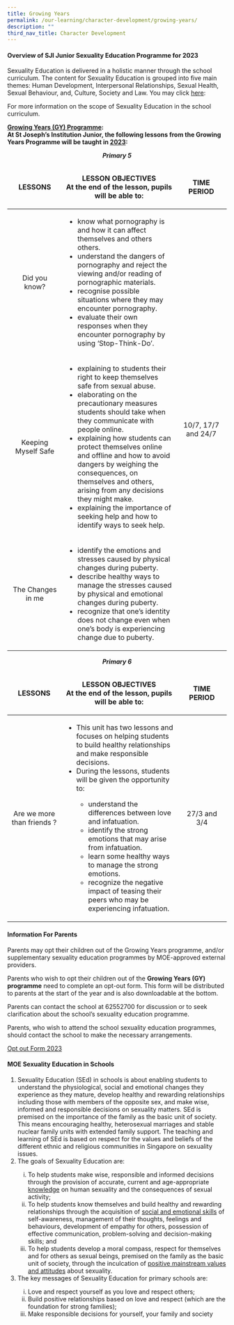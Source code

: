 ```yaml
---
title: Growing Years
permalink: /our-learning/character-development/growing-years/
description: ""
third_nav_title: Character Development
---
```

<h4><strong>Overview of SJI Junior Sexuality Education Programme for 2023</strong></h4>
<p>Sexuality Education is delivered in a holistic manner through the school curriculum.&nbsp;The content for Sexuality Education is grouped into five main themes: Human Development, Interpersonal Relationships, Sexual Health, Sexual Behaviour, and, Culture, Society and Law. You may click&nbsp;<a rel="noopener" target="_blank" href="https://www.moe.gov.sg/education-in-sg/our-programmes/sexuality-education/overview">here</a>:</p>
<p>For&nbsp;more information on the scope of Sexuality Education in the school curriculum.</p>
<p><strong><u>Growing Years (GY) Programme</u>:<br>At St Joseph’s Institution Junior, the following lessons from the Growing Years Programme will be taught in <u>2023</u>:</strong></p>
<p style="text-align: center;"><strong><em>Primary 5</em></strong></p>
<table width="860">
<thead>
<tr>
<td width="188" style="text-align: center;">
<p><strong>LESSONS</strong></p>
</td>
<td width="471" style="text-align: center;">
<p><strong>LESSON OBJECTIVES<br></strong><strong>At the end of the lesson, pupils will be able to:</strong></p>
</td>
<td width="193" style="text-align: center;">
<p><strong>TIME PERIOD</strong></p>
</td>
</tr>
</thead>
<tbody>
<tr>
<td width="188" style="text-align: center;">
<p>Did you know?</p>
</td>
<td width="471">
<ul>
<li>know what pornography is and how it can affect themselves and others others.</li>
<li>understand the dangers of pornography and reject the viewing and/or reading of pornographic materials.</li>
<li>recognise possible situations where they may encounter pornography.</li>
<li>evaluate their own responses when they encounter pornography by using ‘Stop-Think-Do’.</li>
</ul>
</td>
<td width="193" rowspan="3">
<p style="text-align: center;">10/7, 17/7 and 24/7</p>
</td>
</tr>
<tr>
<td width="188" style="text-align: center;">
<p>Keeping Myself Safe</p>
</td>
<td width="471">
<ul>
<li>explaining to students their right to keep themselves safe from sexual abuse.</li>
<li>elaborating on the precautionary measures students should take when they communicate with people online.</li>
<li>explaining how students can protect themselves online and offline and how to avoid dangers by weighing the consequences, on themselves and others, arising from any decisions they might make.</li>
<li>explaining the importance of seeking help and how to identify ways to seek help.</li>
</ul>
</td>
</tr>
<tr>
<td width="188" style="text-align: center;">
<p>The Changes in me</p>
</td>
<td width="471">
<ul>
<li>identify the emotions and stresses caused by physical changes during puberty.</li>
<li>describe healthy ways to manage the stresses caused by physical and emotional changes during puberty.</li>
<li>recognize that one’s identity does not change even when one’s body is experiencing change due to puberty.</li>
</ul>
</td>
</tr>
</tbody>
</table>
<p style="text-align: center;"><strong><em>Primary 6</em></strong></p>
<table width="851">
<thead>
<tr>
<td width="182" style="text-align: center;">
<p><strong>LESSONS</strong></p>
</td>
<td width="475" style="text-align: center;">
<p><strong>LESSON OBJECTIVES<br></strong><strong>At the end of the lesson, pupils will be able to:</strong></p>
</td>
<td width="187" style="text-align: center;">
<p><strong>TIME PERIOD</strong></p>
</td>
</tr>
</thead>
<tbody>
<tr>
<td width="182">
<p style="text-align: center;">Are we more than friends ?</p>
</td>
<td width="475">
<ul>
<li>This unit has two lessons and focuses on helping students to build healthy relationships and make responsible decisions.</li>
<li>During the lessons, students will be given the opportunity to:</li>
<ul>
<li>understand the differences between love and infatuation.</li>
<li>identify the strong emotions that may arise from infatuation.</li>
<li>learn some healthy ways to manage the strong emotions.</li>
<li>recognize the negative impact of teasing their peers who may be experiencing infatuation.</li>
</ul>
</ul>
</td>
<td width="187">
<p style="text-align: center;">27/3 and 3/4</p>
</td>
</tr>
</tbody>
</table>
<h4><strong>Information For Parents</strong></h4>
<p>Parents may opt their children out of the Growing Years programme, and/or supplementary sexuality education programmes by MOE-approved external providers.</p>
<p>Parents who wish to opt their children out of the&nbsp;<strong>Growing Years (GY) programme</strong>&nbsp;need to complete an opt-out form. This form will be distributed to parents at the start of the year and is also downloadable at the bottom.</p>
<p>Parents can contact the school at&nbsp;62552700&nbsp;for discussion or to seek clarification about the school’s sexuality education programme.</p>
<p>Parents, who wish to attend the school sexuality education programmes, should contact the school to make the necessary arrangements.</p>
<p><a href="/files/Opt%20out%20Form%202023.pdf">Opt out Form 2023</a></p>
<h4><strong>MOE Sexuality Education in Schools</strong></h4>
<ol>
<li>Sexuality Education (SEd) in schools is about enabling students to understand the physiological, social and emotional changes they experience as they mature, develop healthy and rewarding relationships including those with members of the opposite sex, and make wise, informed and responsible decisions on sexuality matters. SEd is premised on the importance of the family as the basic unit of society. This means encouraging healthy, heterosexual marriages and stable nuclear family units with extended family support. The teaching and learning of SEd is based on respect for the values and beliefs of the different ethnic and religious communities in Singapore on sexuality issues.</li>
<li>The goals of Sexuality Education are:</li>
<ol style="list-style-type: lower-roman;">
<li>To help students make wise, responsible and informed decisions through the provision of accurate, current and age-appropriate <u>knowledge</u> on human sexuality and the consequences of sexual activity;</li>
<li>To help students know themselves and build healthy and rewarding relationships through the acquisition of <u>social and emotional skills</u> of self-awareness, management of their thoughts, feelings and behaviours, development of empathy for others, possession of effective communication, problem-solving and decision-making skills; and</li>
<li>To help students develop a moral compass, respect for themselves and for others as sexual beings, premised on the family as the basic unit of society, through the inculcation of <u>positive mainstream values and attitudes</u>&nbsp;about sexuality.</li>
</ol>
<li>The key messages of Sexuality Education for primary schools are:</li>
<ol style="list-style-type: lower-roman;">
<li>Love and respect yourself as you love and respect others;</li>
<li>Build positive relationships based on love and respect (which are the foundation for strong families);</li>
<li>Make responsible decisions for yourself, your family and society</li>
</ol>
</ol>